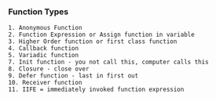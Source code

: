 ### Function Types

    1. Anonymous Function
    2. Function Expression or Assign function in variable
    3. Higher Order function or first class function
    4. Callback function
    5. Variadic function
    7. Init function - you not call this, computer calls this
    8. Closure - close over
    9. Defer function - last in first out
    10. Receiver function
    11. IIFE = immediately invoked function expression
